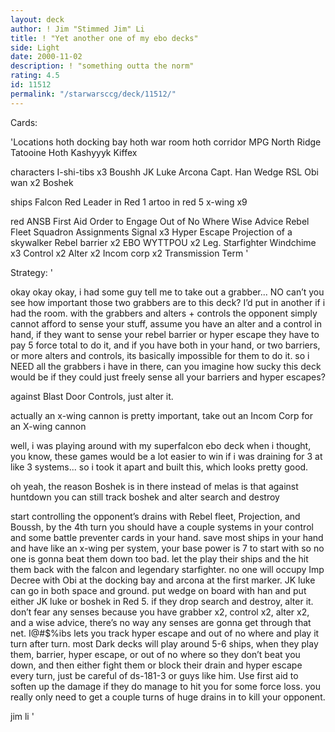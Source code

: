 ```yaml
---
layout: deck
author: ! Jim "Stimmed Jim" Li
title: ! "Yet another one of my ebo decks"
side: Light
date: 2000-11-02
description: ! "something outta the norm"
rating: 4.5
id: 11512
permalink: "/starwarsccg/deck/11512/"
---
```

Cards: 

'Locations
hoth docking bay
hoth war room
hoth corridor
MPG
North Ridge
Tatooine
Hoth
Kashyyyk
Kiffex

characters
I-shi-tibs x3
Boushh
JK Luke
Arcona
Capt. Han
Wedge RSL
Obi wan x2
Boshek

ships
Falcon
Red Leader in Red 1
artoo in red 5
x-wing x9

red
ANSB
First Aid
Order to Engage
Out of No Where
Wise Advice
Rebel Fleet
Squadron Assignments
Signal x3
Hyper Escape
Projection of a skywalker
Rebel barrier x2
EBO
WYTTPOU x2
Leg. Starfighter
Windchime x3
Control x2
Alter x2
Incom corp x2
Transmission Term
'

Strategy: '

okay okay okay, i had some guy tell me to take out a grabber... NO can’t you see how important those two grabbers are to this deck?  I’d put in another if i had the room.  with the grabbers and alters + controls the opponent simply cannot afford to sense your stuff, assume you have an alter and a control in hand, if they want to sense your rebel barrier or hyper escape they have to pay 5 force total to do it, and if you have both in your hand, or two barriers, or more alters and controls, its basically impossible for them to do it.  so i NEED all the grabbers i have in there, can you imagine how sucky this deck would be if they could just freely sense all your barriers and hyper escapes?

against Blast Door Controls, just alter it.


actually an x-wing cannon is pretty important, take out an Incom Corp for an X-wing cannon

well, i was playing around with my superfalcon ebo deck when i thought, you know, these games would be a lot easier to win if i was draining for 3 at like 3 systems...  so i took it apart and built this, which looks pretty good.

oh yeah, the reason Boshek is in there instead of melas is that against huntdown you can still track boshek and alter search and destroy

start controlling the opponent’s drains with Rebel fleet, Projection, and Boussh, by the 4th turn you should have a couple systems in your control and some battle preventer cards in your hand.	save most ships in your hand and have like an x-wing per system, your base power is 7 to start with so no one is gonna beat them down too bad.	let the play their ships and the hit them back with the falcon and legendary starfighter.  no one will occupy Imp Decree with Obi at the docking bay and arcona at the first marker.  JK luke can go in both space and ground.	put wedge on board with han and put either JK luke or boshek in Red 5.	if they drop search and destroy, alter it.  don’t fear any senses because you have grabber x2, control x2, alter x2, and a wise advice, there’s no way any senses are gonna get through that net.  I@#$%ibs lets you track hyper escape and out of no where and play it turn after turn.   most Dark decks will play around 5-6 ships, when they play them, barrier, hyper escape, or out of no where so they don’t beat you down, and then either fight them or block their drain and hyper escape every turn, just be careful of ds-181-3 or guys like him.  Use first aid to soften up the damage if they do manage to hit you for some force loss. you really only need to get a couple turns of huge drains in to kill your opponent.

jim li	  '
